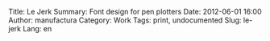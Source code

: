 Title: Le Jerk
Summary: Font design for pen plotters
Date: 2012-06-01 16:00
Author: manufactura
Category: Work
Tags: print, undocumented
Slug: le-jerk
Lang: en

